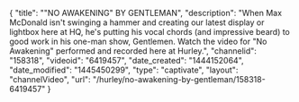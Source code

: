 {
    "title": "\"NO AWAKENING\" BY GENTLEMAN",
    "description": "When Max McDonald isn't swinging a hammer and creating our latest display or lightbox here at HQ, he's putting his vocal chords (and impressive beard) to good work in his one-man show, Gentlemen. Watch the video for \"No Awakening\" performed and recorded here at Hurley.",
    "channelid": "158318",
    "videoid": "6419457",
    "date_created": "1444152064",
    "date_modified": "1445450299",
    "type": "captivate",
    "layout": "channelVideo",
    "url": "\/hurley\/no-awakening-by-gentleman\/158318-6419457"
}